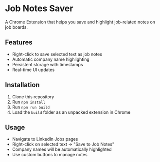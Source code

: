 # Job Notes Saver

A Chrome Extension that helps you save and highlight job-related notes on job boards.

## Features
- Right-click to save selected text as job notes
- Automatic company name highlighting
- Persistent storage with timestamps
- Real-time UI updates

## Installation
1. Clone this repository
2. Run `npm install`
3. Run `npm run build`
4. Load the `build` folder as an unpacked extension in Chrome

## Usage
- Navigate to LinkedIn Jobs pages
- Right-click on selected text → "Save to Job Notes"
- Company names will be automatically highlighted
- Use custom buttons to manage notes